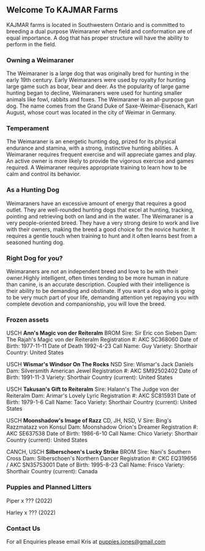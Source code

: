 ## Welcome To KAJMAR Farms

KAJMAR farms is located in Southwestern Ontario and is committed to breeding a dual purpose Weimaraner where field and conformation are of equal importance. A dog that has proper structure will have the ability to perform in the field.

### Owning a Weimaraner

The Weimaraner is a large dog that was originally bred for hunting in the early 19th century. Early Weimaraners were used by royalty for hunting large game such as boar, bear and deer. As the popularity of large game hunting began to decline, Weimaraners were used for hunting smaller animals like fowl, rabbits and foxes.
The Weimaraner is an all-purpose gun dog. The name comes from the Grand Duke of Saxe-Weimar-Eisenach, Karl August, whose court was located in the city of Weimar in Germany.

### Temperament

The Weimaraner is an energetic hunting dog, prized for its physical endurance and stamina, with a strong, instinctive hunting abilities.  A Weimaraner requires frequent exercise and will appreciate games and play. An active owner is more likely to provide the vigorous exercise and games required. A Weimaraner requires appropriate training to learn how to be calm and control its behavior.

### As a Hunting Dog

Weimaraners have an excessive amount of energy that requires a good outlet. They are well-rounded hunting dogs that excel at hunting, tracking, pointing and retrieving both on land and in the water. The Weimaraner is a very people-oriented breed. They have a very strong desire to work and live with their owners, making the breed a good choice for the novice hunter. It requires a gentle touch when training to hunt and it often learns best from a seasoned hunting dog.

### Right Dog for you?
Weimaraners are not an independent breed and love to be with their owner.Highly intelligent, often times tending to be more human in nature than canine, is an accurate description. Coupled with their intelligence is their ability to be demanding and obstinate. If you want a dog who is going to be very much part of your life, demanding attention yet repaying you with complete devotion and companionship, you will love the breed.

### Frozen assets

USCH **Ann's Magic von der Reiteralm** BROM
Sire: Sir Eric con Sieben
Dam: The Rajah's Magic von der Reiteralm
Registration #: AKC SC368060
Date of Birth: 1977-11-11
Date of Death 1992-4-23
Call Name: Guy
Variety: Shorthair
Country: United States

USCH **Wismar's Windsor On The Rocks** NSD 
Sire: Wismar's Jack Daniels 
Dam: Silversmith American Jewel 
Registration #: AKC SM92502402
Date of Birth: 1991-11-3
Variety: Shorthair
Country (current): United States 

USCH **Takusan's Gift to Reiteralm** 
Sire: Halann's The Judge von der Reiteralm 
Dam: Arimar's Lovely Lyric 
Registration #: AKC SC815931
Date of Birth: 1979-1-6
Call Name: Taco
Variety: Shorthair
Country (current): United States 

USCH **Moonshadow's Image of Razz** CD, JH, NSD, V
Sire: Bing's Razzmatazz von Konsul 
Dam: Moonshadow Orion's Dreamer 
Registration #: AKC SE637538
Date of Birth: 1986-6-10
Call Name: Chico
Variety: Shorthair
Country (current): United States 

CANCH, USCH **Silberschoen's Lucky Strike** BROM 
Sire: Nani's Southern Cross 
Dam: Silberschoen's Northern Dancer 
Registration #: CKC EQ319656 / AKC SN35753001
Date of Birth: 1995-8-23
Call Name: Frisco
Variety: Shorthair
Country (current): Canada 

### Puppies and Planned Litters

Piper x ??? (2022)

Harley x ??? (2022)

### Contact Us
For all Enquiries please email Kris at puppies.jones@gmail.com

